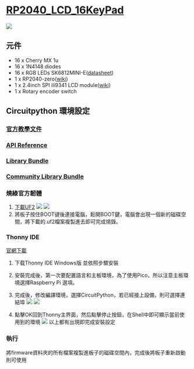 # [RP2040_LCD_16KeyPad](https://hackmd.io/@Jub9Bu1BR0qRYeSAA0wUJQ/RP2040_LCD_16KeyPad)

![](https://i.imgur.com/ZOS9qN3.png)

## 元件
* 16 x Cherry MX 1u
* 16 x 1N4148 diodes
* 16 x RGB LEDs SK6812MINI-E([datasheet](https://www.google.com/url?sa=t&rct=j&q=&esrc=s&source=web&cd=&cad=rja&uact=8&ved=2ahUKEwja0Iy_nfr3AhUHDd4KHXZNDhUQFnoECAgQAQ&url=https%3A%2F%2Fcdn-shop.adafruit.com%2Fproduct-files%2F4960%2F4960_SK6812MINI-E_REV02_EN.pdf&usg=AOvVaw0GrdVBgLLdg_ElKRQJ0DWj))
* 1 x RP2040-zero([wiki](https://www.waveshare.net/wiki/RP2040-Zero))
* 1 x 2.4inch SPI ili9341 LCD module([wiki](http://www.lcdwiki.com/zh/2.4inch_SPI_Module_ILI9341_SKU:MSP2402))
* 1 x Rotary encoder switch

## Circuitpython 環境設定
### [官方教學文件](https://learn.adafruit.com/circuitpython-essentials)
### [API Reference](https://docs.circuitpython.org/en/latest/docs/index.html)
### [Library Bundle](https://github.com/adafruit/Adafruit_CircuitPython_Bundle/releases)
### [Community Library Bundle](https://github.com/adafruit/CircuitPython_Community_Bundle/releases)
### 燒綠官方韌體
1. [下載UF2](https://circuitpython.org/board/raspberry_pi_pico/)
![](https://i.imgur.com/lGj5TJ6.png)
![](https://i.imgur.com/si01fVX.png)
2. 將板子按住BOOT键後連接電腦，鬆開BOOT鍵，電腦會出現一個新的磁碟空間，將下載的.uf2檔案複製進去即可完成燒錄。
### Thonny IDE
[官網下載](https://thonny.org/)
1. 下载Thonny IDE Windows版 並依照步驟安裝
2. 安裝完成後，第一次要配置語言和主板環境，為了使用Pico，所以注意主板環境選擇Raspberry Pi 選項。
3. 完成後，修改編譯環境，選擇CircuitPython，若已經接上設備，則可選擇連結埠
![](https://i.imgur.com/bWxCJJF.png)
![](https://i.imgur.com/Cr8OZUe.png)

1. 點擊OK回到Thonny主界面，然后點擊停止按鈕，在Shell中即可顯示當前使用到的環境
![](https://i.imgur.com/Sefn45E.png)
以上都有出現即完成安裝設定

### 執行
將firmware資料夾的所有檔案複製進板子的磁碟空間內，完成後將板子重新啟動則可使用
